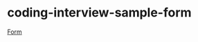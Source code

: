 # coding-interview-sample-form

[Form](https://akira-matsumoto-ss.github.io/coding-interview-sample-form/index.html)
